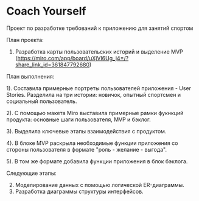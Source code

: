 # Coach Yourself 
Проект по разработке требований к приложению для занятий спортом 

План проекта: 

1. Разработка карты пользовательских историй и выделение MVP (https://miro.com/app/board/uXjVI6Ug_j4=/?share_link_id=361847792680)
   
  План выполнения: 

  1). Составила примерные портреты пользователей приложения - User Stories. Разделила на три истории: новичок, опытный спортсмен и социальный пользователь. 

  2). С помощью макета Miro выставила примерные рамки фукнкций продукта: основные шаги пользователя, MVP и бэклог. 

  3). Выделила ключевые этапы взаимодействия с продуктом. 

  4). В блоке MVP раскрыла необходимые функции приложения со стороны пользователя в формате "роль - желание - выгода". 

  5). В том же формате добавила функции приложения в блок бэклога.

Следующие этапы: 
  
2. Моделирование данных с помощью логической ER-диаграммы.
3. Разработка диаграммы структуры интерфейсов. 
